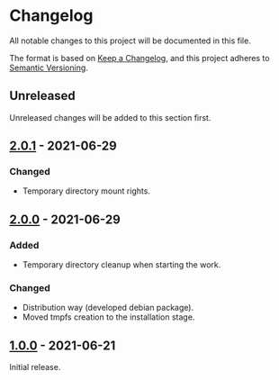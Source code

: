 # Changelog
All notable changes to this project will be documented in this file.

The format is based on [Keep a Changelog](https://keepachangelog.com/en/1.0.0/),
and this project adheres to [Semantic Versioning](https://semver.org/spec/v2.0.0.html).

## Unreleased
Unreleased changes will be added to this section first.


## [2.0.1] - 2021-06-29
### Changed
- Temporary directory mount rights.

[2.0.1]: https://github.com/resolator/rpi-surveillance/compare/v2.0.0...v2.0.1


## [2.0.0] - 2021-06-29
### Added
- Temporary directory cleanup when starting the work.

### Changed
- Distribution way (developed debian package).
- Moved tmpfs creation to the installation stage.

[2.0.0]: https://github.com/resolator/rpi-surveillance/compare/v1.0.0...v2.0.0


## [1.0.0] - 2021-06-21
Initial release.

[1.0.0]: https://github.com/resolator/rpi-surveillance/releases/tag/v1.0.0
